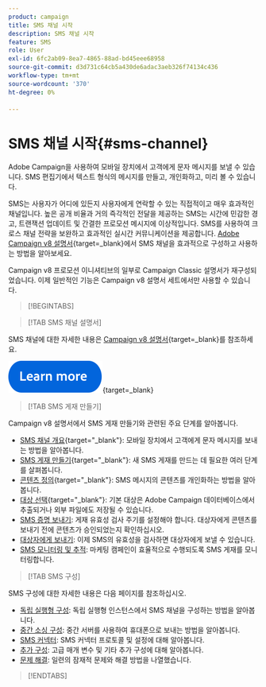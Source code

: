 ```yaml
---
product: campaign
title: SMS 채널 시작
description: SMS 채널 시작
feature: SMS
role: User
exl-id: 6fc2ab09-8ea7-4865-88ad-bd45eee68958
source-git-commit: d3d731c64cb5a430de6adac3aeb326f74134c436
workflow-type: tm+mt
source-wordcount: '370'
ht-degree: 0%

---
```


# SMS 채널 시작{#sms-channel}

Adobe Campaign을 사용하여 모바일 장치에서 고객에게 문자 메시지를 보낼 수 있습니다. SMS 편집기에서 텍스트 형식의 메시지를 만들고, 개인화하고, 미리 볼 수 있습니다.

SMS는 사용자가 어디에 있든지 사용자에게 연락할 수 있는 직접적이고 매우 효과적인 채널입니다. 높은 공개 비율과 거의 즉각적인 전달을 제공하는 SMS는 시간에 민감한 경고, 트랜잭션 업데이트 및 간결한 프로모션 메시지에 이상적입니다. SMS를 사용하여 크로스 채널 전략을 보완하고 효과적인 실시간 커뮤니케이션을 제공합니다. [Adobe Campaign v8 설명서](https://experienceleague.adobe.com/docs/campaign/campaign-v8/send/sms/sms.html){target=_blank}에서 SMS 채널을 효과적으로 구성하고 사용하는 방법을 알아보세요.

Campaign v8 프로모션 이니셔티브의 일부로 Campaign Classic 설명서가 재구성되었습니다. 이제 일반적인 기능은 Campaign v8 설명서 세트에서만 사용할 수 있습니다.

>[!BEGINTABS]

>[!TAB SMS 채널 설명서]

SMS 채널에 대한 자세한 내용은 [Campaign v8 설명서](https://experienceleague.adobe.com/docs/campaign/campaign-v8/send/sms/sms.html){target=_blank}를 참조하세요.


[![이미지](../../assets/do-not-localize/learn-more-button.svg)](https://experienceleague.adobe.com/docs/campaign/campaign-v8/send/sms/sms.html){target=_blank}


>[!TAB SMS 게재 만들기]

Campaign v8 설명서에서 SMS 게재 만들기와 관련된 주요 단계를 알아봅니다.

* [SMS 채널 개요](https://experienceleague.adobe.com/docs/campaign/campaign-v8/send/sms/sms.html){target="_blank"}: 모바일 장치에서 고객에게 문자 메시지를 보내는 방법을 알아봅니다.
* [SMS 게재 만들기](https://experienceleague.adobe.com/docs/campaign/campaign-v8/send/sms/create-sms/create-sms.html){target="_blank"}: 새 SMS 게재를 만드는 데 필요한 여러 단계를 살펴봅니다.
* [콘텐츠 정의](https://experienceleague.adobe.com/docs/campaign/campaign-v8/send/sms/create-sms/sms-content.html){target="_blank"}: SMS 메시지의 콘텐츠를 개인화하는 방법을 알아봅니다.
* [대상 선택](https://experienceleague.adobe.com/docs/campaign/campaign-v8/send/sms/create-sms/sms-audience.html){target="_blank"}: 기본 대상은 Adobe Campaign 데이터베이스에서 추출되거나 외부 파일에도 저장될 수 있습니다.
* [SMS 증명 보내기](https://experienceleague.adobe.com/docs/campaign/campaign-v8/send/sms/validate-sms/sms-proofs.html): 게재 유효성 검사 주기를 설정해야 합니다. 대상자에게 콘텐츠를 보내기 전에 콘텐츠가 승인되었는지 확인하십시오.
* [대상자에게 보내기](https://experienceleague.adobe.com/docs/campaign/campaign-v8/send/sms/validate-sms/sms-send.html?lang=ko): 이제 SMS의 유효성을 검사하면 대상자에게 보낼 수 있습니다.
* [SMS 모니터링 및 추적](https://experienceleague.adobe.com/docs/campaign/campaign-v8/send/sms/sms-monitor.html): 마케팅 캠페인이 효율적으로 수행되도록 SMS 게재를 모니터링합니다.


>[!TAB SMS 구성]

SMS 구성에 대한 자세한 내용은 다음 페이지를 참조하십시오.

* [독립 실행형 구성](sms-set-up.md): 독립 실행형 인스턴스에서 SMS 채널을 구성하는 방법을 알아봅니다.
* [중간 소싱 구성](sms-set-up-mid.md): 중간 서버를 사용하여 휴대폰으로 보내는 방법을 알아봅니다.
* [SMS 커넥터](sms-protocol.md): SMS 커넥터 프로토콜 및 설정에 대해 알아봅니다.
* [추가 구성](sms-send.md): 고급 매개 변수 및 기타 추가 구성에 대해 알아봅니다.
* [문제 해결](troubleshooting-sms.md): 일련의 잠재적 문제와 해결 방법을 나열했습니다.

>[!ENDTABS]



<!--
Use Adobe Campaign to send personalized SMS messages.

Before starting sending SMS:

* Make sure recipient profiles contain at least a mobile phone in their profile.
* Learn more about the Adobe Campaign [Delivery best practices](delivery-best-practices.md).

The key steps to send a SMS are as follows:

* [Configure the SMS channel](sms-set-up.md)
* [Create a SMS delivery](sms-create.md)
* [Define the audience](sms-create.md#selecting-the-target-population)
* [Define the SMS content](sms-create.md#defining-the-sms-content)
* [Send, monitor and track SMS](sms-send.md)
* [Troubleshoot](troubleshooting-sms.md)

In addition, you need to be familiar with SMS protocol and settings. Walk through the connection set up between Adobe Campaign and a SMPP provider in [this document](sms-protocol.md)

For global information on how to create a delivery, refer to [this section](steps-about-delivery-creation-steps.md).

>[!NOTE]
>
>Adobe Campaign also lets you submit notifications on mobile terminals, via its **Adobe Campaign Mobile App Channel (NMAC)** option. 
> 
>For more on this, refer to the [Get started with mobile app channel](about-mobile-app-channel.md) section.
-->